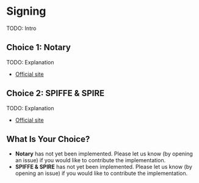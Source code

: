 # Signing

TODO: Intro

## Choice 1: Notary

TODO: Explanation

* [Official site](https://notaryproject.dev)

## Choice 2: SPIFFE & SPIRE

TODO: Explanation

* [Official site](https://spiffe.io)

## What Is Your Choice?

* **Notary** has not yet been implemented. Please let us know (by opening an issue) if you would like to contribute the implementation.
* **SPIFFE & SPIRE** has not yet been implemented. Please let us know (by opening an issue) if you would like to contribute the implementation.
